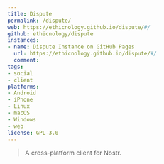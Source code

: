 ```yaml
---
title: Dispute
permalink: /dispute/
web: https://ethicnology.github.io/dispute/#/
github: ethicnology/dispute
instances:
- name: Dispute Instance on GitHub Pages 
  url: https://ethicnology.github.io/dispute/#/
  comment: 
tags:
- social
- client
platforms:
- Android 
- iPhone 
- Linux
- macOS 
- Windows 
- web
license: GPL-3.0
---
```


> A cross-platform client for Nostr.

